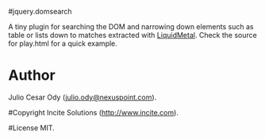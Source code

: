 #jquery.domsearch

A tiny plugin for searching the DOM and narrowing down elements such as table or lists down to matches
extracted with [LiquidMetal](http://github.com/rmm5t/liquidmetal). Check the source for play.html for
a quick example.

# Author
Julio Cesar Ody (julio.ody@nexuspoint.com).

#Copyright
Incite Solutions (http://www.incite.com).

#License
MIT.